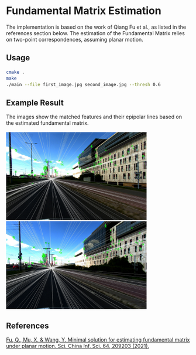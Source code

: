# Fundamental Matrix Estimation
The implementation is based on the work of Qiang Fu et al., as listed in the references section below. The estimation of the Fundamental Matrix relies on two-point correspondences, assuming planar motion.
## Usage

```bash
cmake .
make
./main --file first_image.jpg second_image.jpg --thresh 0.6
```

## Example Result
The images show the matched features and their epipolar lines based on the estimated fundamental matrix. </br> </br>
<a href="url"><img src="results/image3.jpg" height="240" ></a>
<a href="url"><img src="results/image4.jpg" height="240" ></a>

## References

[Fu, Q., Mu, X. & Wang, Y. Minimal solution for estimating fundamental matrix under planar motion. Sci. China Inf. Sci. 64, 209203 (2021).](https://doi.org/10.1007/s11432-019-9925-1)
